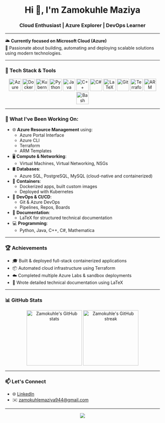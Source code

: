 <h1 align="center">Hi 👋, I'm Zamokuhle Maziya</h1>
<h3 align="center">Cloud Enthusiast | Azure Explorer | DevOps Learner</h3>

---

🌥️ **Currently focused on Microsoft Cloud (Azure)**  
🚀 Passionate about building, automating and deploying scalable solutions using modern technologies.

---

### 🧰 Tech Stack & Tools

<p align="center">
  <img src="https://cdn.jsdelivr.net/gh/devicons/devicon/icons/azure/azure-original.svg" alt="Azure" width="40" height="40"/>
  <img src="https://cdn.jsdelivr.net/gh/devicons/devicon/icons/docker/docker-original.svg" alt="Docker" width="40" height="40"/>
  <img src="https://cdn.jsdelivr.net/gh/devicons/devicon/icons/kubernetes/kubernetes-plain.svg" alt="Kubernetes" width="40" height="40"/>
  <img src="https://cdn.jsdelivr.net/gh/devicons/devicon/icons/python/python-original.svg" alt="Python" width="40" height="40"/>
  <img src="https://cdn.jsdelivr.net/gh/devicons/devicon/icons/java/java-original.svg" alt="Java" width="40" height="40"/>
  <img src="https://cdn.jsdelivr.net/gh/devicons/devicon/icons/cplusplus/cplusplus-original.svg" alt="C++" width="40" height="40"/>
  <img src="https://cdn.jsdelivr.net/gh/devicons/devicon/icons/csharp/csharp-original.svg" alt="C#" width="40" height="40"/>
  <img src="https://upload.wikimedia.org/wikipedia/commons/2/20/LaTeX_logo.svg" alt="LaTeX" width="40" height="40"/>
  <img src="https://cdn.jsdelivr.net/gh/devicons/devicon/icons/git/git-original.svg" alt="Git" width="40" height="40"/>
  <img src="https://cdn.jsdelivr.net/gh/devicons/devicon/icons/terraform/terraform-original.svg" alt="Terraform" width="40" height="40"/>
  <img src="https://cdn.jsdelivr.net/gh/devicons/devicon/icons/arm/arm-original.svg" alt="ARM Templates" width="40" height="40"/>
  <img src="https://cdn.jsdelivr.net/gh/devicons/devicon/icons/bash/bash-original.svg" alt="Bash" width="40" height="40"/>
</p>

---

### 📘 What I've Been Working On:

- 🌐 **Azure Resource Management** using:
  - Azure Portal Interface
  - Azure CLI
  - Terraform
  - ARM Templates
- 🖥️ **Compute & Networking**:
  - Virtual Machines, Virtual Networking, NSGs
- 🛢️ **Databases**:
  - Azure SQL, PostgreSQL, MySQL (cloud-native and containerized)
- 🐳 **Containers**:
  - Dockerized apps, built custom images
  - Deployed with Kubernetes
- 🧪 **DevOps & CI/CD**:
  - Git & Azure DevOps
  - Pipelines, Repos, Boards
- 📜 **Documentation**:
  - LaTeX for structured technical documentation
- 💻 **Programming**:
  - Python, Java, C++, C#, Mathematica

---

### 🏆 Achievements

- 🎓 Built & deployed full-stack containerized applications
- 📦 Automated cloud infrastructure using Terraform
- ☁️ Completed multiple Azure Labs & sandbox deployments
- 📘 Wrote detailed technical documentation using LaTeX

---

### 📊 GitHub Stats

<p align="center">
  <img src="https://github-readme-stats.vercel.app/api?username=zamokuhlemaziya&show_icons=true&theme=azure&hide_title=true" alt="Zamokuhle's GitHub stats" height="180"/>
  <img src="https://github-readme-streak-stats.herokuapp.com/?user=zamokuhlemaziya&theme=azure" alt="Zamokuhle's GitHub streak" height="180"/>
</p>

---

### 📫 Let's Connect

- 🌐 [LinkedIn](https://www.linkedin.com/) 
- ✉️ zamokuhlemaziya944@gmail.com

---

<p align="center">
  <img src="https://capsule-render.vercel.app/api?type=waving&color=0b5caa&height=100&section=footer"/>
</p>
